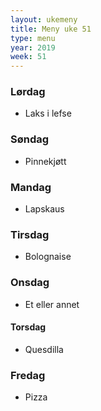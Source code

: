 ```yaml
---
layout: ukemeny
title: Meny uke 51
type: menu
year: 2019
week: 51
---
```


### Lørdag

- Laks i lefse

### Søndag

- Pinnekjøtt

### Mandag

- Lapskaus

### Tirsdag

- Bolognaise

### Onsdag

- Et eller annet

#### Torsdag

- Quesdilla

### Fredag

- Pizza